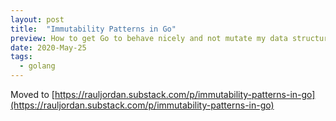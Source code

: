 ```yaml
---
layout: post
title:  "Immutability Patterns in Go"
preview: How to get Go to behave nicely and not mutate my data structures
date: 2020-May-25
tags: 
  - golang
---
```


Moved to [https://rauljordan.substack.com/p/immutability-patterns-in-go](https://rauljordan.substack.com/p/immutability-patterns-in-go)